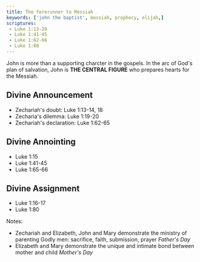 ```yaml
---
title: The forerunner to Messiah
keywords: ['john the baptist', messiah, prophecy, elijah,]
scriptures:
 - Luke 1:13-20
 - Luke 1:41-45
 - Luke 1:62-66
 - Luke 1:80
---
```


John is more than a supporting charcter in the gospels. In the arc of God's plan of salvation, John is **THE CENTRAL FIGURE** who prepares hearts for the Messiah.

## Divine Announcement

- Zechariah's doubt: Luke 1:13-14, 18
- Zecharia's dilemma: Luke 1:19-20
- Zechariah's declaration: Luke 1:62-65

## Divine Annointing

- Luke 1:15
- Luke 1:41-45
- Luke 1:65-66

## Divine Assignment

- Luke 1:16-17
- Luke 1:80

Notes:

- Zechariah and Elizabeth, John and Mary demonstrate the ministry of parenting Godly men: sacrifice, faith, submission, prayer *Father's Day*
- Elizabeth and Mary demonstrate the unique and intimate bond between mother and child *Mother's Day*
